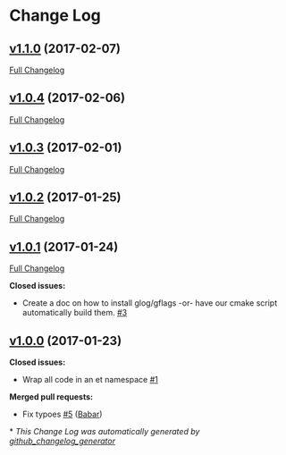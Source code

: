 # Change Log

## [v1.1.0](https://github.com/MisterTea/EternalTCP/tree/v1.1.0) (2017-02-07)
[Full Changelog](https://github.com/MisterTea/EternalTCP/compare/v1.0.4...v1.1.0)

## [v1.0.4](https://github.com/MisterTea/EternalTCP/tree/v1.0.4) (2017-02-06)
[Full Changelog](https://github.com/MisterTea/EternalTCP/compare/v1.0.3...v1.0.4)

## [v1.0.3](https://github.com/MisterTea/EternalTCP/tree/v1.0.3) (2017-02-01)
[Full Changelog](https://github.com/MisterTea/EternalTCP/compare/v1.0.2...v1.0.3)

## [v1.0.2](https://github.com/MisterTea/EternalTCP/tree/v1.0.2) (2017-01-25)
[Full Changelog](https://github.com/MisterTea/EternalTCP/compare/v1.0.1...v1.0.2)

## [v1.0.1](https://github.com/MisterTea/EternalTCP/tree/v1.0.1) (2017-01-24)
[Full Changelog](https://github.com/MisterTea/EternalTCP/compare/v1.0.0...v1.0.1)

**Closed issues:**

- Create a doc on how to install glog/gflags -or- have our cmake script automatically build them. [\#3](https://github.com/MisterTea/EternalTCP/issues/3)

## [v1.0.0](https://github.com/MisterTea/EternalTCP/tree/v1.0.0) (2017-01-23)
**Closed issues:**

- Wrap all code in an et namespace [\#1](https://github.com/MisterTea/EternalTCP/issues/1)

**Merged pull requests:**

- Fix typoes [\#5](https://github.com/MisterTea/EternalTCP/pull/5) ([Babar](https://github.com/Babar))



\* *This Change Log was automatically generated by [github_changelog_generator](https://github.com/skywinder/Github-Changelog-Generator)*
